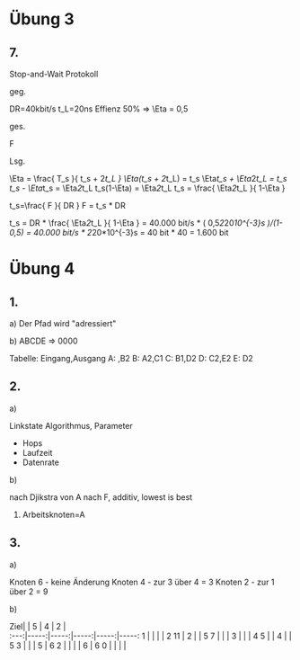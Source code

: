 # Übung 3

## 7.

Stop-and-Wait Protokoll

geg.

DR=40kbit/s
t_L=20ns
Effienz 50% => \Eta = 0,5

ges.

F

Lsg.

\Eta = \frac{ T_s }{ t_s + 2*t_L }
\Eta(t_s + 2*t_L) = t_s
\Eta*t_s + \Eta*2*t_L = t_s
t_s - \Eta*t_s = \Eta*2*t_L
t_s(1-\Eta) = \Eta*2*t_L
t_s = \frac{ \Eta*2*t_L }{ 1-\Eta }

t_s=\frac{ F }{ DR }
F = t_s * DR

t_s = DR * \frac{ \Eta*2*t_L }{ 1-\Eta }
= 40.000 bit/s * ( 0,5*2*20*10^{-3}s )/(1-0,5)
= 40.000 bit/s * 2*20*10^{-3}s 
= 40 bit * 40
= 1.600 bit

# Übung 4

## 1.

a)
Der Pfad wird "adressiert"

b)
ABCDE => 0000

Tabelle: Eingang,Ausgang
A: ,B2
B: A2,C1
C: B1,D2
D: C2,E2
E: D2

## 2.

a)

Linkstate Algorithmus, Parameter
- Hops
- Laufzeit
- Datenrate

b)

nach Djikstra von A nach F, additiv, lowest is best

1. Arbeitsknoten=A

## 3.

a)

Knoten 6 - keine Änderung
Knoten 4 - zur 3 über 4 = 3
Knoten 2 - zur 1 über 2 = 9

b)

 Ziel|      |   5  |   4  |   2  |   
:---:|-----:|-----:|-----:|-----:|-----:
 1   |      |      |      | 2 11 | 
 2   |      | 5  7 |      |      | 
 3   |      |      | 4  5 |      | 
 4   |      | 5  3 |      |      | 
 5   | 6  2 |      |      |      | 
 6   | 6  0 |      |      |      | 
